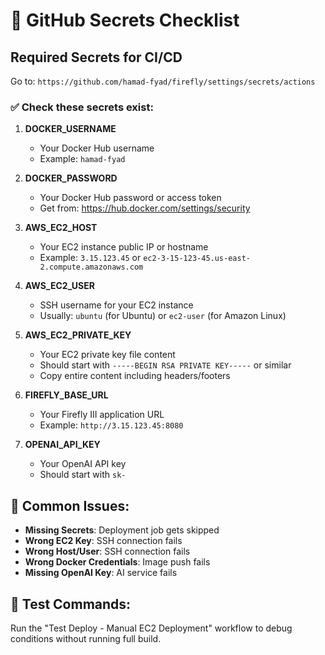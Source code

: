 # 🔑 GitHub Secrets Checklist

## Required Secrets for CI/CD

Go to: `https://github.com/hamad-fyad/firefly/settings/secrets/actions`

### ✅ Check these secrets exist:

1. **DOCKER_USERNAME**
   - Your Docker Hub username
   - Example: `hamad-fyad`

2. **DOCKER_PASSWORD** 
   - Your Docker Hub password or access token
   - Get from: https://hub.docker.com/settings/security

3. **AWS_EC2_HOST**
   - Your EC2 instance public IP or hostname
   - Example: `3.15.123.45` or `ec2-3-15-123-45.us-east-2.compute.amazonaws.com`

4. **AWS_EC2_USER**
   - SSH username for your EC2 instance
   - Usually: `ubuntu` (for Ubuntu) or `ec2-user` (for Amazon Linux)

5. **AWS_EC2_PRIVATE_KEY**
   - Your EC2 private key file content
   - Should start with `-----BEGIN RSA PRIVATE KEY-----` or similar
   - Copy entire content including headers/footers

6. **FIREFLY_BASE_URL**
   - Your Firefly III application URL
   - Example: `http://3.15.123.45:8080`

7. **OPENAI_API_KEY**
   - Your OpenAI API key
   - Should start with `sk-`

## 🐛 Common Issues:

- **Missing Secrets**: Deployment job gets skipped
- **Wrong EC2 Key**: SSH connection fails  
- **Wrong Host/User**: SSH connection fails
- **Wrong Docker Credentials**: Image push fails
- **Missing OpenAI Key**: AI service fails

## 🧪 Test Commands:

Run the "Test Deploy - Manual EC2 Deployment" workflow to debug conditions without running full build.